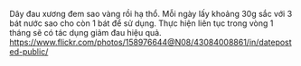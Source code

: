 Dây đau xương đem sao vàng rồi hạ thổ. Mỗi ngày lấy khoảng 30g sắc với 3 bát nước sao cho còn 1 bát để sử dụng. Thực hiện liên tục trong vòng 1 tháng sẽ có tác dụng giảm đau hiệu quả.
https://www.flickr.com/photos/158976644@N08/43084008861/in/dateposted-public/
